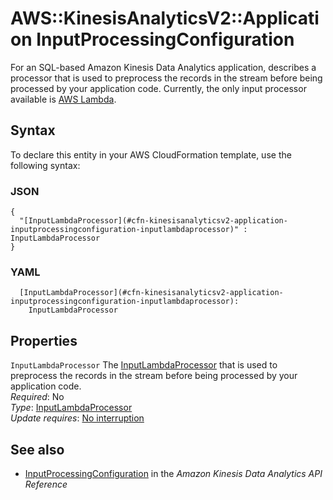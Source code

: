 # AWS::KinesisAnalyticsV2::Application InputProcessingConfiguration<a name="aws-properties-kinesisanalyticsv2-application-inputprocessingconfiguration"></a>

For an SQL\-based Amazon Kinesis Data Analytics application, describes a processor that is used to preprocess the records in the stream before being processed by your application code\. Currently, the only input processor available is [AWS Lambda](https://docs.aws.amazon.com/lambda/)\.

## Syntax<a name="aws-properties-kinesisanalyticsv2-application-inputprocessingconfiguration-syntax"></a>

To declare this entity in your AWS CloudFormation template, use the following syntax:

### JSON<a name="aws-properties-kinesisanalyticsv2-application-inputprocessingconfiguration-syntax.json"></a>

```
{
  "[InputLambdaProcessor](#cfn-kinesisanalyticsv2-application-inputprocessingconfiguration-inputlambdaprocessor)" : InputLambdaProcessor
}
```

### YAML<a name="aws-properties-kinesisanalyticsv2-application-inputprocessingconfiguration-syntax.yaml"></a>

```
  [InputLambdaProcessor](#cfn-kinesisanalyticsv2-application-inputprocessingconfiguration-inputlambdaprocessor): 
    InputLambdaProcessor
```

## Properties<a name="aws-properties-kinesisanalyticsv2-application-inputprocessingconfiguration-properties"></a>

`InputLambdaProcessor`  <a name="cfn-kinesisanalyticsv2-application-inputprocessingconfiguration-inputlambdaprocessor"></a>
The [InputLambdaProcessor](https://docs.aws.amazon.com/kinesisanalytics/latest/apiv2/API_InputLambdaProcessor.html) that is used to preprocess the records in the stream before being processed by your application code\.  
*Required*: No  
*Type*: [InputLambdaProcessor](aws-properties-kinesisanalyticsv2-application-inputlambdaprocessor.md)  
*Update requires*: [No interruption](https://docs.aws.amazon.com/AWSCloudFormation/latest/UserGuide/using-cfn-updating-stacks-update-behaviors.html#update-no-interrupt)

## See also<a name="aws-properties-kinesisanalyticsv2-application-inputprocessingconfiguration--seealso"></a>
+  [InputProcessingConfiguration](https://docs.aws.amazon.com/kinesisanalytics/latest/apiv2/API_InputProcessingConfiguration.html) in the *Amazon Kinesis Data Analytics API Reference* 

